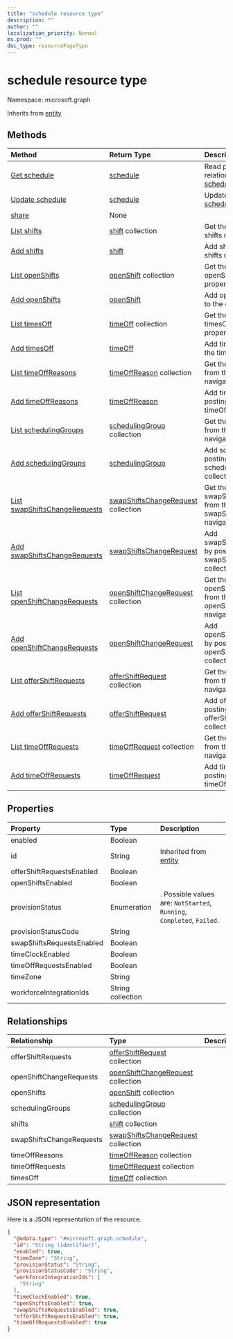 ```yaml
---
title: "schedule resource type"
description: ""
author: ""
localization_priority: Normal
ms.prod: ""
doc_type: resourcePageType
---
```


# schedule resource type


Namespace: microsoft.graph




Inherits from [entity](../resources/entity.md)

## Methods
|Method|Return Type|Description|
|:---|:---|:---|
|[Get schedule](../api/schedule-get.md)|[schedule](../resources/schedule.md)|Read properties and relationships of the [schedule](../resources/schedule.md) object.|
|[Update schedule](../api/schedule-update.md)|[schedule](../resources/schedule.md)|Update the properties of a [schedule](../resources/schedule.md) object.|
|[share](../api/schedule-share.md)|None||
|[List shifts](../api/schedule-list-shifts.md)|[shift](../resources/shift.md) collection|Get the shifts from the shifts navigation property.|
|[Add shifts](../api/schedule-post-shifts.md)|[shift](../resources/shift.md)|Add shifts by posting to the shifts collection.|
|[List openShifts](../api/schedule-list-openshifts.md)|[openShift](../resources/openshift.md) collection|Get the openShifts from the openShifts navigation property.|
|[Add openShifts](../api/schedule-post-openshifts.md)|[openShift](../resources/openshift.md)|Add openShifts by posting to the openShifts collection.|
|[List timesOff](../api/schedule-list-timesoff.md)|[timeOff](../resources/timeoff.md) collection|Get the timeOffs from the timesOff navigation property.|
|[Add timesOff](../api/schedule-post-timesoff.md)|[timeOff](../resources/timeoff.md)|Add timesOff by posting to the timesOff collection.|
|[List timeOffReasons](../api/schedule-list-timeoffreasons.md)|[timeOffReason](../resources/timeoffreason.md) collection|Get the timeOffReasons from the timeOffReasons navigation property.|
|[Add timeOffReasons](../api/schedule-post-timeoffreasons.md)|[timeOffReason](../resources/timeoffreason.md)|Add timeOffReasons by posting to the timeOffReasons collection.|
|[List schedulingGroups](../api/schedule-list-schedulinggroups.md)|[schedulingGroup](../resources/schedulinggroup.md) collection|Get the schedulingGroups from the schedulingGroups navigation property.|
|[Add schedulingGroups](../api/schedule-post-schedulinggroups.md)|[schedulingGroup](../resources/schedulinggroup.md)|Add schedulingGroups by posting to the schedulingGroups collection.|
|[List swapShiftsChangeRequests](../api/schedule-list-swapshiftschangerequests.md)|[swapShiftsChangeRequest](../resources/swapshiftschangerequest.md) collection|Get the swapShiftsChangeRequests from the swapShiftsChangeRequests navigation property.|
|[Add swapShiftsChangeRequests](../api/schedule-post-swapshiftschangerequests.md)|[swapShiftsChangeRequest](../resources/swapshiftschangerequest.md)|Add swapShiftsChangeRequests by posting to the swapShiftsChangeRequests collection.|
|[List openShiftChangeRequests](../api/schedule-list-openshiftchangerequests.md)|[openShiftChangeRequest](../resources/openshiftchangerequest.md) collection|Get the openShiftChangeRequests from the openShiftChangeRequests navigation property.|
|[Add openShiftChangeRequests](../api/schedule-post-openshiftchangerequests.md)|[openShiftChangeRequest](../resources/openshiftchangerequest.md)|Add openShiftChangeRequests by posting to the openShiftChangeRequests collection.|
|[List offerShiftRequests](../api/schedule-list-offershiftrequests.md)|[offerShiftRequest](../resources/offershiftrequest.md) collection|Get the offerShiftRequests from the offerShiftRequests navigation property.|
|[Add offerShiftRequests](../api/schedule-post-offershiftrequests.md)|[offerShiftRequest](../resources/offershiftrequest.md)|Add offerShiftRequests by posting to the offerShiftRequests collection.|
|[List timeOffRequests](../api/schedule-list-timeoffrequests.md)|[timeOffRequest](../resources/timeoffrequest.md) collection|Get the timeOffRequests from the timeOffRequests navigation property.|
|[Add timeOffRequests](../api/schedule-post-timeoffrequests.md)|[timeOffRequest](../resources/timeoffrequest.md)|Add timeOffRequests by posting to the timeOffRequests collection.|

## Properties
|Property|Type|Description|
|:---|:---|:---|
|enabled|Boolean||
|id|String| Inherited from [entity](../resources/entity.md)|
|offerShiftRequestsEnabled|Boolean||
|openShiftsEnabled|Boolean||
|provisionStatus|Enumeration|. Possible values are: `NotStarted`, `Running`, `Completed`, `Failed`.|
|provisionStatusCode|String||
|swapShiftsRequestsEnabled|Boolean||
|timeClockEnabled|Boolean||
|timeOffRequestsEnabled|Boolean||
|timeZone|String||
|workforceIntegrationIds|String collection||

## Relationships
|Relationship|Type|Description|
|:---|:---|:---|
|offerShiftRequests|[offerShiftRequest](../resources/offershiftrequest.md) collection||
|openShiftChangeRequests|[openShiftChangeRequest](../resources/openshiftchangerequest.md) collection||
|openShifts|[openShift](../resources/openshift.md) collection||
|schedulingGroups|[schedulingGroup](../resources/schedulinggroup.md) collection||
|shifts|[shift](../resources/shift.md) collection||
|swapShiftsChangeRequests|[swapShiftsChangeRequest](../resources/swapshiftschangerequest.md) collection||
|timeOffReasons|[timeOffReason](../resources/timeoffreason.md) collection||
|timeOffRequests|[timeOffRequest](../resources/timeoffrequest.md) collection||
|timesOff|[timeOff](../resources/timeoff.md) collection||

## JSON representation
Here is a JSON representation of the resource.
<!-- {
  "blockType": "resource",
  "keyProperty": "id",
  "@odata.type": "microsoft.graph.schedule",
  "baseType": "microsoft.graph.entity",
  "openType": false
}
-->
``` json
{
  "@odata.type": "#microsoft.graph.schedule",
  "id": "String (identifier)",
  "enabled": true,
  "timeZone": "String",
  "provisionStatus": "String",
  "provisionStatusCode": "String",
  "workforceIntegrationIds": [
    "String"
  ],
  "timeClockEnabled": true,
  "openShiftsEnabled": true,
  "swapShiftsRequestsEnabled": true,
  "offerShiftRequestsEnabled": true,
  "timeOffRequestsEnabled": true
}
```

